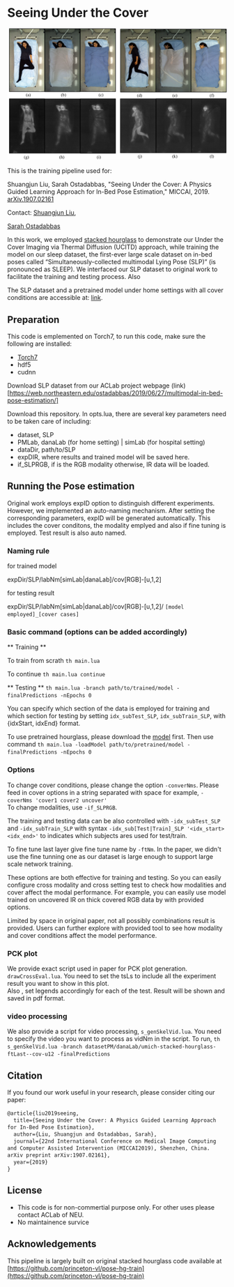 # Seeing Under the Cover

![multiModa](images/multimodal_imaging.png)

This is the training pipeline used for:

Shuangjun Liu, Sarah Ostadabbas, "Seeing Under the Cover: A Physics Guided Learning Approach for In-Bed Pose Estimation," MICCAI, 2019. [arXiv.1907.02161](https://arxiv.org/abs/1907.02161)

Contact: 
[Shuangjun Liu](shuliu@ece.neu.edu),

[Sarah Ostadabbas](ostadabbas@ece.neu.edu)

In this work, we employed [stacked hourglass](https://github.com/princeton-vl/pose-hg-train) to demonstrate our Under the Cover Imaging via Thermal Diffusion (UCITD) approach, while training the model on our sleep dataset, the first-ever large scale dataset on in-bed poses called “Simultaneously-collected multimodal Lying Pose (SLP)” (is pronounced as SLEEP). We interfaced our SLP dataset to original work to facilitate the training and testing process. Also 

The SLP dataset and a pretrained model under home settings with all cover conditions are accessible at: [link](http://www.coe.neu.edu/Research/AClab/SLP). 

## Preparation 
This code is emplemented on Torch7, 
to run this code, make sure the following are installed:

- [Torch7](https://github.com/torch/torch7)
- hdf5
- cudnn

Download SLP dataset from our ACLab project webpage (link)[https://web.northeastern.edu/ostadabbas/2019/06/27/multimodal-in-bed-pose-estimation/]

Download this repository. In opts.lua, there are several key parameters need to be taken care of including: 

- dataset,  SLP  
- PMLab, 	danaLab (for home setting) | simLab (for hospital setting) 
- dataDir,  path/to/SLP 
- expDIR, 	where results and trained model will be saved here. 
- if_SLPRGB, if is the RGB modality otherwise, IR data will be loaded. 

## Running the Pose estimation  
Original work employs expID option to distinguish different experiments. However, we implemented an auto-naming mechanism. After setting the corresponding parameters, expID will be generated automatically. This includes the cover conditons, the modality emplyed and also if fine tuning is employed. Test result is also auto named. 

### Naming rule ###

for trained model 

expDir/SLP/labNm[simLab|danaLab]/cov[RGB]-[u,1,2]

for testing result 

expDir/SLP/labNm[simLab|danaLab]/cov[RGB]-[u,1,2]/ `[model employed]_[cover cases]`

### Basic command (options can be added accordingly) ###

** Training **

To train from scrath 
`th main.lua` 

To continue
`th main.lua continue`

** Testing **
`th main.lua -branch path/to/trained/model -finalPredictions -nEpochs 0` 

You can specify which section of the data is employed for training and which section for testing by setting `idx_subTest_SLP`, `idx_subTrain_SLP`, with {idxStart, idxEnd} format.  

To use pretrained hourglass, please download the [model](http://www-personal.umich.edu/~alnewell/pose/umich-stacked-hourglass.zip) first. Then use command 
`th main.lua -loadModel path/to/pretrained/model -finalPredictions -nEpochs 0`  

### Options ###
To change cover conditions,  please change the option `-converNms`. Please feed in cover options in a string separated with space for example, `-coverNms 'cover1 cover2 uncover'`  
To change modalities,  use `-if_SLPRGB`.  

The training and testing data can be also controlled with `-idx_subTest_SLP` and `-idx_subTrain_SLP` with syntax `-idx_sub[Test|Train]_SLP '<idx_start> <idx_end>'` to indicates which subjects ares used for test/train.

To fine tune last layer give fine tune name by  `-ftNm`. In the paper, we didn't use the fine tunning one as our dataset is large enough to support large scale network training. 

These options are both effective for training and testing. So you can easily configure cross modality and cross setting test to check how modalities and cover affect the modal performance. For example, you can easily use model trained on uncovered IR on thick covered RGB data by with provided options.  

Limited by space in original paper, not all possibly combinations result is provided. Users can further explore with provided tool to see how modality and cover conditions affect the model performance. 
 
### PCK plot ###

We provide exact script used in paper for PCK plot generation. `drawCrossEval.lua`. 
You need to set the tsLs to include all the experiment result you want to show in this plot.  
Also , set legends accordingly for each of the test.  Result will be shown and saved in pdf format.  

### video processing ###

We also provide a script for video processing,  `s_genSkelVid.lua`. You need to specify the video you want to process as vidNm in the script.  To run, 
`th s_genSkelVid.lua -branch datasetPM/danaLab/umich-stacked-hourglass-ftLast--cov-u12 -finalPredictions` 

## Citation 
If you found our work useful in your research, please consider citing our paper:

```
@article{liu2019seeing,
  title={Seeing Under the Cover: A Physics Guided Learning Approach for In-Bed Pose Estimation},
  author={Liu, Shuangjun and Ostadabbas, Sarah},
  journal={22nd International Conference on Medical Image Computing and Computer Assisted Intervention (MICCAI2019), Shenzhen, China. arXiv preprint arXiv:1907.02161},
  year={2019}
}
```


## License 
* This code is for non-commertial purpose only. For other uses please contact ACLab of NEU. 
* No maintainence survice 

## Acknowledgements ##

This pipeline is largely built on original stacked hourglass code available at 
[https://github.com/princeton-vl/pose-hg-train](https://github.com/princeton-vl/pose-hg-train)
